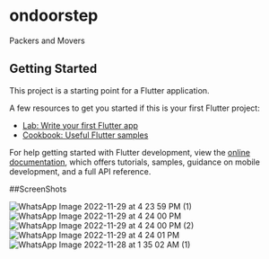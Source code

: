 # ondoorstep

Packers and Movers

## Getting Started

This project is a starting point for a Flutter application.

A few resources to get you started if this is your first Flutter project:

- [Lab: Write your first Flutter app](https://docs.flutter.dev/get-started/codelab)
- [Cookbook: Useful Flutter samples](https://docs.flutter.dev/cookbook)

For help getting started with Flutter development, view the
[online documentation](https://docs.flutter.dev/), which offers tutorials,
samples, guidance on mobile development, and a full API reference.


##ScreenShots

![WhatsApp Image 2022-11-29 at 4 23 59 PM (1)](https://user-images.githubusercontent.com/103033530/209573249-c47826bc-55c3-486b-89d7-488ea7aa0090.jpeg)
![WhatsApp Image 2022-11-29 at 4 24 00 PM](https://user-images.githubusercontent.com/103033530/209573293-2e46c4d0-3085-4495-8a2a-27424aed794c.jpeg)
![WhatsApp Image 2022-11-29 at 4 24 00 PM (2)](https://user-images.githubusercontent.com/103033530/209573273-1b9f8634-e4cf-4be5-842b-d20887324965.jpeg)
![WhatsApp Image 2022-11-29 at 4 24 01 PM](https://user-images.githubusercontent.com/103033530/209573315-fc6c7cf4-11ae-4a76-9d23-5af263b97a33.jpeg)
![WhatsApp Image 2022-11-28 at 1 35 02 AM (1)](https://user-images.githubusercontent.com/103033530/209573350-b2567235-fb8e-4ae0-96ef-39655188af61.jpeg)

